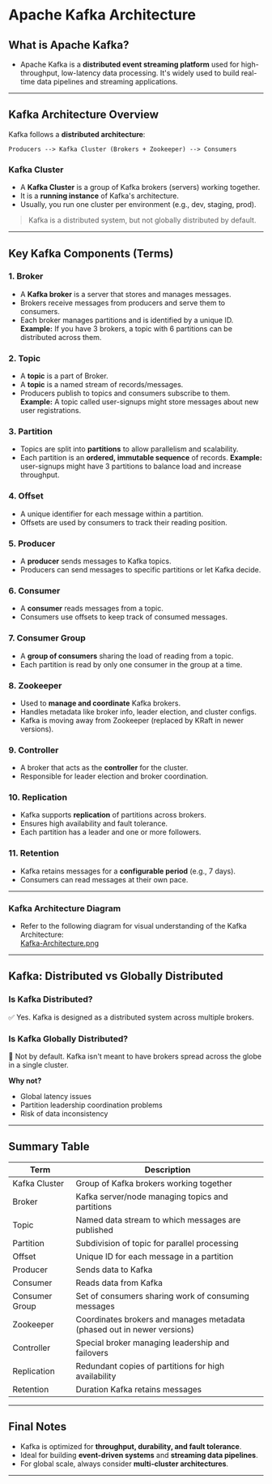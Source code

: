 # Apache Kafka Architecture

## What is Apache Kafka?

- Apache Kafka is a **distributed event streaming platform** used for high-throughput, low-latency data processing. It's widely used to build real-time data pipelines and streaming applications.

---

## Kafka Architecture Overview

Kafka follows a **distributed architecture**:

```
Producers --> Kafka Cluster (Brokers + Zookeeper) --> Consumers
```

### Kafka Cluster

* A **Kafka Cluster** is a group of Kafka brokers (servers) working together.
* It is a **running instance** of Kafka's architecture.
* Usually, you run one cluster per environment (e.g., dev, staging, prod).

> Kafka is a distributed system, but not globally distributed by default.

---

## Key Kafka Components (Terms)

### 1. Broker

* A **Kafka broker** is a server that stores and manages messages.
* Brokers receive messages from producers and serve them to consumers.
* Each broker manages partitions and is identified by a unique ID.
**Example:** If you have 3 brokers, a topic with 6 partitions can be distributed across them.

### 2. Topic

* A **topic** is a part of Broker.
* A **topic** is a named stream of records/messages.
* Producers publish to topics and consumers subscribe to them.
**Example:** A topic called user-signups might store messages about new user registrations.

### 3. Partition

* Topics are split into **partitions** to allow parallelism and scalability.
* Each partition is an **ordered, immutable sequence** of records.
**Example:** user-signups might have 3 partitions to balance load and increase throughput.

### 4. Offset

* A unique identifier for each message within a partition.
* Offsets are used by consumers to track their reading position.

### 5. Producer

* A **producer** sends messages to Kafka topics.
* Producers can send messages to specific partitions or let Kafka decide.

### 6. Consumer

* A **consumer** reads messages from a topic.
* Consumers use offsets to keep track of consumed messages.

### 7. Consumer Group

* A **group of consumers** sharing the load of reading from a topic.
* Each partition is read by only one consumer in the group at a time.

### 8. Zookeeper

* Used to **manage and coordinate** Kafka brokers.
* Handles metadata like broker info, leader election, and cluster configs.
* Kafka is moving away from Zookeeper (replaced by KRaft in newer versions).

### 9. Controller

* A broker that acts as the **controller** for the cluster.
* Responsible for leader election and broker coordination.

### 10. Replication

* Kafka supports **replication** of partitions across brokers.
* Ensures high availability and fault tolerance.
* Each partition has a leader and one or more followers.

### 11. Retention

* Kafka retains messages for a **configurable period** (e.g., 7 days).
* Consumers can read messages at their own pace.

---

### Kafka Architecture Diagram
- Refer to the following diagram for visual understanding of the Kafka Architecture:  
[Kafka-Architecture.png](https://github.com/yogeshmangal/Java-Interview-Notes/blob/main/Kafka-Architecture.png)

---

## Kafka: Distributed vs Globally Distributed

### Is Kafka Distributed?

✅ Yes. Kafka is designed as a distributed system across multiple brokers.

### Is Kafka Globally Distributed?

🚫 Not by default. Kafka isn't meant to have brokers spread across the globe in a single cluster.

**Why not?**

* Global latency issues
* Partition leadership coordination problems
* Risk of data inconsistency

---

## Summary Table

| Term           | Description                                                             |
| -------------- | ----------------------------------------------------------------------- |
| Kafka Cluster  | Group of Kafka brokers working together                                 |
| Broker         | Kafka server/node managing topics and partitions                        |
| Topic          | Named data stream to which messages are published                       |
| Partition      | Subdivision of topic for parallel processing                            |
| Offset         | Unique ID for each message in a partition                               |
| Producer       | Sends data to Kafka                                                     |
| Consumer       | Reads data from Kafka                                                   |
| Consumer Group | Set of consumers sharing work of consuming messages                     |
| Zookeeper      | Coordinates brokers and manages metadata (phased out in newer versions) |
| Controller     | Special broker managing leadership and failovers                        |
| Replication    | Redundant copies of partitions for high availability                    |
| Retention      | Duration Kafka retains messages                                         |

---

## Final Notes

* Kafka is optimized for **throughput, durability, and fault tolerance**.
* Ideal for building **event-driven systems** and **streaming data pipelines**.
* For global scale, always consider **multi-cluster architectures**.

---
